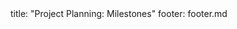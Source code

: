 <frontmatter>
title: "Project Planning: Milestones"
footer: footer.md
</frontmatter>

<include src="unit-inPage-asFlat.md" boilerplate />